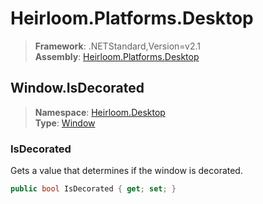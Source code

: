 # Heirloom.Platforms.Desktop

> **Framework**: .NETStandard,Version=v2.1  
> **Assembly**: [Heirloom.Platforms.Desktop][0]  

## Window.IsDecorated

> **Namespace**: [Heirloom.Desktop][0]  
> **Type**: [Window][1]  

### IsDecorated

Gets a value that determines if the window is decorated.

```cs
public bool IsDecorated { get; set; }
```

[0]: ../../../Heirloom.Platforms.Desktop.md
[1]: ../Window.md
